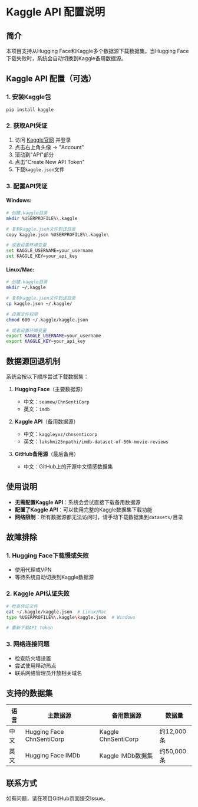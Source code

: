 # Kaggle API 配置说明

## 简介

本项目支持从Hugging Face和Kaggle多个数据源下载数据集。当Hugging Face下载失败时，系统会自动切换到Kaggle备用数据源。

## Kaggle API 配置（可选）

### 1. 安装Kaggle包

```bash
pip install kaggle
```

### 2. 获取API凭证

1. 访问 [Kaggle官网](https://www.kaggle.com/) 并登录
2. 点击右上角头像 → "Account"
3. 滚动到"API"部分
4. 点击"Create New API Token"
5. 下载`kaggle.json`文件

### 3. 配置API凭证

#### Windows:
```bash
# 创建.kaggle目录
mkdir %USERPROFILE%\.kaggle

# 复制kaggle.json文件到该目录
copy kaggle.json %USERPROFILE%\.kaggle\

# 或者设置环境变量
set KAGGLE_USERNAME=your_username
set KAGGLE_KEY=your_api_key
```

#### Linux/Mac:
```bash
# 创建.kaggle目录
mkdir ~/.kaggle

# 复制kaggle.json文件到该目录
cp kaggle.json ~/.kaggle/

# 设置文件权限
chmod 600 ~/.kaggle/kaggle.json

# 或者设置环境变量
export KAGGLE_USERNAME=your_username
export KAGGLE_KEY=your_api_key
```

## 数据源回退机制

系统会按以下顺序尝试下载数据集：

1. **Hugging Face**（主要数据源）
   - 中文：`seamew/ChnSentiCorp`
   - 英文：`imdb`

2. **Kaggle API**（备用数据源）
   - 中文：`kaggleyxz/chnsenticorp`
   - 英文：`lakshmi25npathi/imdb-dataset-of-50k-movie-reviews`

3. **GitHub备用源**（最后备用）
   - 中文：GitHub上的开源中文情感数据集

## 使用说明

- **无需配置Kaggle API**：系统会尝试直接下载备用数据源
- **配置了Kaggle API**：可以使用完整的Kaggle数据集下载功能
- **网络限制**：所有数据源都无法访问时，请手动下载数据集到`datasets/`目录

## 故障排除

### 1. Hugging Face下载慢或失败
- 使用代理或VPN
- 等待系统自动切换到Kaggle数据源

### 2. Kaggle API认证失败
```bash
# 检查凭证文件
cat ~/.kaggle/kaggle.json  # Linux/Mac
type %USERPROFILE%\.kaggle\kaggle.json  # Windows

# 重新下载API Token
```

### 3. 网络连接问题
- 检查防火墙设置
- 尝试使用移动热点
- 联系网络管理员开放相关域名

## 支持的数据集

| 语言 | 主数据源 | 备用数据源 | 数据量 |
|------|----------|------------|--------|
| 中文 | Hugging Face ChnSentiCorp | Kaggle ChnSentiCorp | 约12,000条 |
| 英文 | Hugging Face IMDb | Kaggle IMDb数据集 | 约50,000条 |

## 联系方式

如有问题，请在项目GitHub页面提交Issue。 